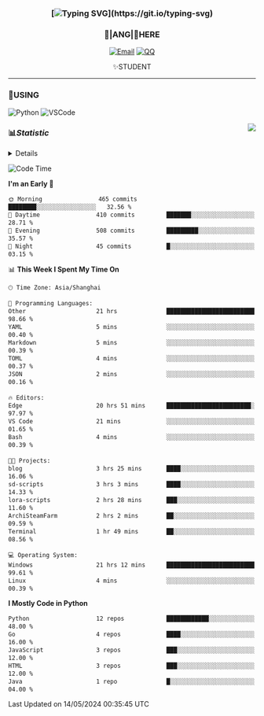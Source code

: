 <div align="center">


### [![Typing SVG](https://readme-typing-svg.herokuapp.com?size=25&duration=2500&color=8C43EA&vCenter=true&width=200&height=40&lines=%F0%9F%8C%B1ANGJustinl%F0%9F%8C%B1+!)](https://git.io/typing-svg)


### 🥛|**ANG**|🥛HERE



[![Email](https://img.shields.io/badge/Email-ANGJustin@163.com-6A5ACD?style=flat-square&logoColor=fff)](mailto:ANGJustinl@163.com)
[![QQ](https://img.shields.io/badge/QQ-77139032-98FB98?style=flat-square&logoColor=fff)](https://qm.qq.com/cgi-bin/qm/qr?k=mcs-cON_aPNfc3hO8-H7lWJHDX-5nKr7&noverify=0)




✨STUDENT 

</div>

---

### 🎨USING

![Python](https://img.shields.io/badge/-Python-blue?style=flat-square&logo=Python&logoColor=fff)
![VSCode](https://img.shields.io/badge/-VSCode-blue?style=flat-square&logo=visualstudiocode&logoColor=fff)


<a href="#">
  <img align="right" src="https://github-readme-stats.vercel.app/api?username=ANGJustinl&count_private=true&show_icons=true&hide_border=true&bg_color=15,f2f7fd,E0EAFC" />
</a>




### 📊*Statistic* 

<details>

<p align="center">
   <img src="github-metrics.svg" alt="typing-svg">
</p>

[![Github activity graph](https://github-readme-activity-graph.angforever.top/graph?username=ANGJustinl&theme=dracula)](https://github.com/ANGJustinl/ANGJustinl)

</details>

<!--START_SECTION:waka-->
![Code Time](http://img.shields.io/badge/Code%20Time-67%20hrs%2047%20mins-blue)

**I'm an Early 🐤** 

```text
🌞 Morning                465 commits         ████████░░░░░░░░░░░░░░░░░   32.56 % 
🌆 Daytime                410 commits         ███████░░░░░░░░░░░░░░░░░░   28.71 % 
🌃 Evening                508 commits         █████████░░░░░░░░░░░░░░░░   35.57 % 
🌙 Night                  45 commits          █░░░░░░░░░░░░░░░░░░░░░░░░   03.15 % 
```


📊 **This Week I Spent My Time On** 

```text
🕑︎ Time Zone: Asia/Shanghai

💬 Programming Languages: 
Other                    21 hrs              █████████████████████████   98.66 % 
YAML                     5 mins              ░░░░░░░░░░░░░░░░░░░░░░░░░   00.40 % 
Markdown                 5 mins              ░░░░░░░░░░░░░░░░░░░░░░░░░   00.39 % 
TOML                     4 mins              ░░░░░░░░░░░░░░░░░░░░░░░░░   00.37 % 
JSON                     2 mins              ░░░░░░░░░░░░░░░░░░░░░░░░░   00.16 % 

🔥 Editors: 
Edge                     20 hrs 51 mins      ████████████████████████░   97.97 % 
VS Code                  21 mins             ░░░░░░░░░░░░░░░░░░░░░░░░░   01.65 % 
Bash                     4 mins              ░░░░░░░░░░░░░░░░░░░░░░░░░   00.39 % 

🐱‍💻 Projects: 
blog                     3 hrs 25 mins       ████░░░░░░░░░░░░░░░░░░░░░   16.06 % 
sd-scripts               3 hrs 3 mins        ████░░░░░░░░░░░░░░░░░░░░░   14.33 % 
lora-scripts             2 hrs 28 mins       ███░░░░░░░░░░░░░░░░░░░░░░   11.60 % 
ArchiSteamFarm           2 hrs 2 mins        ██░░░░░░░░░░░░░░░░░░░░░░░   09.59 % 
Terminal                 1 hr 49 mins        ██░░░░░░░░░░░░░░░░░░░░░░░   08.56 % 

💻 Operating System: 
Windows                  21 hrs 12 mins      █████████████████████████   99.61 % 
Linux                    4 mins              ░░░░░░░░░░░░░░░░░░░░░░░░░   00.39 % 
```

**I Mostly Code in Python** 

```text
Python                   12 repos            ████████████░░░░░░░░░░░░░   48.00 % 
Go                       4 repos             ████░░░░░░░░░░░░░░░░░░░░░   16.00 % 
JavaScript               3 repos             ███░░░░░░░░░░░░░░░░░░░░░░   12.00 % 
HTML                     3 repos             ███░░░░░░░░░░░░░░░░░░░░░░   12.00 % 
Java                     1 repo              █░░░░░░░░░░░░░░░░░░░░░░░░   04.00 % 
```




 Last Updated on 14/05/2024 00:35:45 UTC
<!--END_SECTION:waka-->
